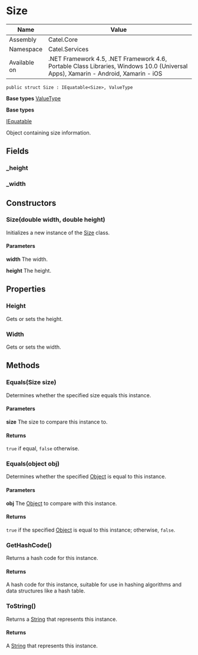

# Size

Name|Value
---|---
Assembly|Catel.Core
Namespace|Catel.Services
Available on|.NET Framework 4.5, .NET Framework 4.6, Portable Class Libraries, Windows 10.0 (Universal Apps), Xamarin - Android, Xamarin - iOS

```
public struct Size : IEquatable<Size>, ValueType
```

**Base types**
[ValueType]()

**Base types**

[IEquatable]()


Object containing size information.



## Fields

### _height

### _width

## Constructors

### Size(double width, double height)

Initializes a new instance of the [Size](#) class.

#### Parameters

**width**
The width.

**height**
The height.



## Properties

### Height

Gets or sets the height.



### Width

Gets or sets the width.



## Methods

### Equals(Size size)

Determines whether the specified size equals this instance.

#### Parameters

**size**
The size to compare this instance to.

#### Returns

```true``` if equal, ```false``` otherwise.



### Equals(object obj)

Determines whether the specified [Object](#) is equal to this instance.

#### Parameters

**obj**
The [Object](#) to compare with this instance.

#### Returns

```true``` if the specified [Object](#) is equal to this instance; otherwise, ```false```.



### GetHashCode()

Returns a hash code for this instance.

#### Returns

A hash code for this instance, suitable for use in hashing algorithms and data structures like a hash table.



### ToString()

Returns a [String](#) that represents this instance.

#### Returns

A [String](#) that represents this instance.



